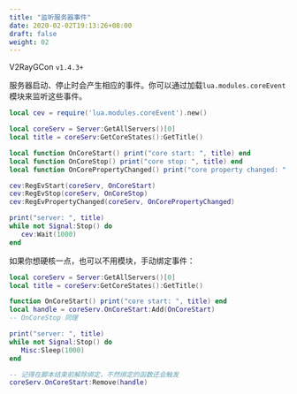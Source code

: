 ```yaml
---
title: "监听服务器事件"
date: 2020-02-02T19:13:26+08:00
draft: false
weight: 02
---
```


V2RayGCon `v1.4.3+`

服务器启动、停止时会产生相应的事件。你可以通过加载`lua.modules.coreEvent`模块来监听这些事件。  

 ```lua
local cev = require('lua.modules.coreEvent').new()

local coreServ = Server:GetAllServers()[0]
local title = coreServ:GetCoreStates():GetTitle()

local function OnCoreStart() print("core start: ", title) end
local function OnCoreStop() print("core stop: ", title) end
local function OnCorePropertyChanged() print("core property changed: ", title) end

cev:RegEvStart(coreServ, OnCoreStart)
cev:RegEvStop(coreServ, OnCoreStop)
cev:RegEvPropertyChanged(coreServ, OnCorePropertyChanged)

print("server: ", title)
while not Signal:Stop() do
    cev:Wait(1000)
end
```

如果你想硬核一点，也可以不用模块，手动绑定事件：
```lua
local coreServ = Server:GetAllServers()[0]
local title = coreServ:GetCoreStates():GetTitle()

function OnCoreStart() print("core start: ", title) end
local handle = coreServ.OnCoreStart:Add(OnCoreStart)
-- OnCoreStop 同理

print("server: ", title)
while not Signal:Stop() do
   Misc:Sleep(1000)
end

-- 记得在脚本结束前解除绑定，不然绑定的函数还会触发
coreServ.OnCoreStart:Remove(handle)
```

[1]: https://github.com/vrnobody/V2RayGCon/blob/master/VgcApis/Interfaces/Lua/ILuaSignal.cs "ILuaSignal.cs"
[2]: https://github.com/vrnobody/V2RayGCon/tree/master/VgcApis/Interfaces/Lua "Interfaces.Lua"
[3]: https://github.com/vrnobody/V2RayGCon/blob/master/VgcApis/Interfaces/ICoreServCtrl.cs "ICoreServCtrl.cs"
[4]: https://github.com/vrnobody/V2RayGCon/blob/master/Plugins/Luna/Resources/Files/LuaPredefinedFunctions.txt "LuaPredefinedFunctions.txt"
[5]: https://github.com/vrnobody/V2RayGCon/tree/master/VgcApis/Interfaces/CoreCtrlComponents "CoreCtrlComponents"